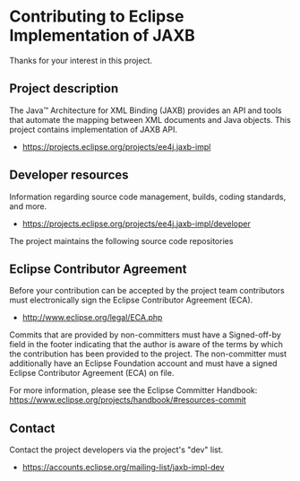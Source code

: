 # Contributing to Eclipse Implementation of JAXB

Thanks for your interest in this project.

## Project description

The Java™ Architecture for XML Binding (JAXB) provides an API and tools that
automate the mapping between XML documents and Java objects. This project
contains implementation of JAXB API.

* https://projects.eclipse.org/projects/ee4j.jaxb-impl

## Developer resources

Information regarding source code management, builds, coding standards, and
more.

* https://projects.eclipse.org/projects/ee4j.jaxb-impl/developer

The project maintains the following source code repositories


## Eclipse Contributor Agreement

Before your contribution can be accepted by the project team contributors must
electronically sign the Eclipse Contributor Agreement (ECA).

* http://www.eclipse.org/legal/ECA.php

Commits that are provided by non-committers must have a Signed-off-by field in
the footer indicating that the author is aware of the terms by which the
contribution has been provided to the project. The non-committer must
additionally have an Eclipse Foundation account and must have a signed Eclipse
Contributor Agreement (ECA) on file.

For more information, please see the Eclipse Committer Handbook:
https://www.eclipse.org/projects/handbook/#resources-commit

## Contact

Contact the project developers via the project's "dev" list.

* https://accounts.eclipse.org/mailing-list/jaxb-impl-dev
